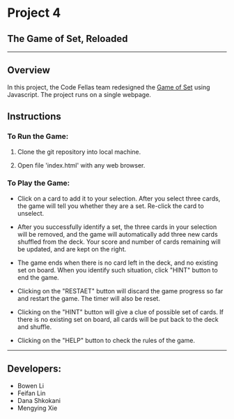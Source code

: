 # Project 4
## The Game of Set, Reloaded


***

## Overview
In this project, the Code Fellas team redesigned the [Game of Set](https://github.com/cse3901-2019au-1020/proj2-code) using Javascript. The project runs on a single webpage.

## Instructions

### To Run the Game:
1. Clone the git repository into local machine.

2. Open file 'index.html' with any web browser.

### To Play the Game:
* Click on a card to add it to your selection. After you select three cards, the game will tell you whether they are a set. Re-click the card to unselect.

* After you successfully identify a set, the three cards in your selection will be removed, and the game will automatically add three new cards shuffled from the deck. Your score and number of cards remaining will be updated, and are kept on the right.

* The game ends when there is no card left in the deck, and no existing set on board. When you identify such situation, click "HINT" button to end the game.

* Clicking on the "RESTAET" button will discard the game progress so far and restart the game. The timer will also be reset.

* Clicking on the "HINT" button will give a clue of possible set of cards. If there is no existing set on board, all cards will be put back to the deck and shuffle.

* Clicking on the "HELP" button to check the rules of the game.

***

## Developers:
* Bowen Li
* Feifan Lin
* Dana Shkokani
* Mengying Xie
